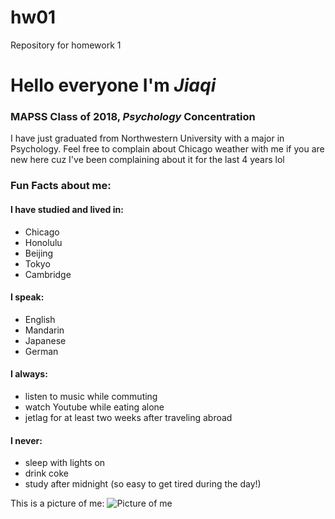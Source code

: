 # hw01
Repository for homework 1

# Hello everyone I'm *Jiaqi* 
### MAPSS Class of 2018, *Psychology* Concentration
I have just graduated from Northwestern University with a major in Psychology. Feel free to complain about Chicago weather with me if you are new here cuz I've been complaining about it for the last 4 years lol

### Fun Facts about me: 
#### I have studied and lived in:
* Chicago
* Honolulu
* Beijing
* Tokyo
* Cambridge

#### I speak:
* English
* Mandarin
* Japanese
* German

#### I always:
* listen to music while commuting
* watch Youtube while eating alone
* jetlag for at least two weeks after traveling abroad

#### I never:
* sleep with lights on
* drink coke
* study after midnight (so easy to get tired during the day!)

This is a picture of me:
![Picture of me](https://scontent-ort2-1.xx.fbcdn.net/v/t1.0-9/19225549_1462150753842863_7553241647347299115_n.jpg?oh=c60ee8e55bf21c71f5b5651b0528ba1e&oe=5A5676FE)
